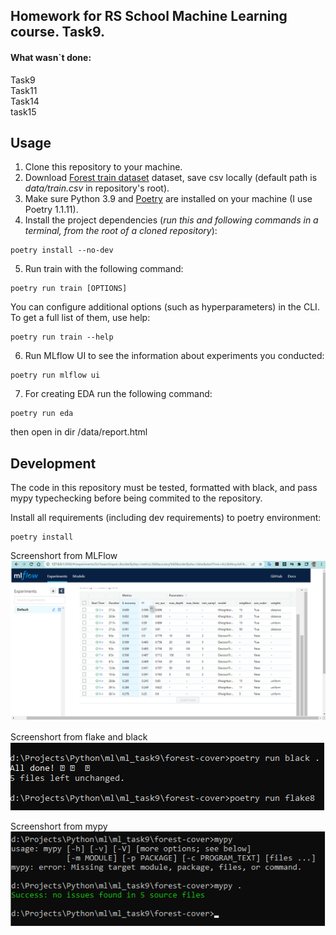## Homework for RS School Machine Learning course. Task9.

#### What wasn`t done:
Task9 \
Task11\
Task14\
task15


## Usage
1. Clone this repository to your machine.
2. Download [Forest train dataset](https://www.kaggle.com/competitions/forest-cover-type-prediction) dataset, save csv locally (default path is *data/train.csv* in repository's root).
3. Make sure Python 3.9 and [Poetry](https://python-poetry.org/docs/) are installed on your machine (I use Poetry 1.1.11).
4. Install the project dependencies (*run this and following commands in a terminal, from the root of a cloned repository*):
```
poetry install --no-dev
```
5. Run train with the following command:
```
poetry run train [OPTIONS]
```
You can configure additional options (such as hyperparameters) in the CLI. To get a full list of them, use help:
```
poetry run train --help
```
6. Run MLflow UI to see the information about experiments you conducted:
```
poetry run mlflow ui
```

7. For creating EDA run the following command:
```
poetry run eda
```

then open in dir /data/report.html 

## Development

The code in this repository must be tested, formatted with black, and pass mypy typechecking before being commited to the repository.

Install all requirements (including dev requirements) to poetry environment:
```
poetry install
```

Screenshort from MLFlow
![MLFlow](https://github.com/slobby/ml_task9/blob/master/pic/ml.png)

Screenshort from flake and black
![flake and black](https://github.com/slobby/ml_task9/blob/master/pic/flake.png)

Screenshort from mypy
![mypy](https://github.com/slobby/ml_task9/blob/master/pic/mypy.png)


